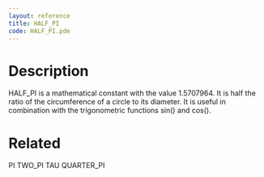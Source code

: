 ```yaml
---
layout: reference
title: HALF_PI
code: HALF_PI.pde
---
```


# Description

HALF_PI is a mathematical constant with the value 1.5707964. It is half the ratio of the circumference of a circle to its diameter. It is useful in combination with the trigonometric functions sin() and cos(). 

# Related

PI
TWO_PI
TAU
QUARTER_PI
